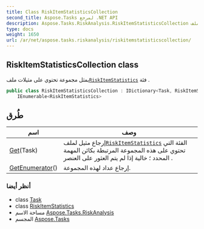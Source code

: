 ```yaml
---
title: Class RiskItemStatisticsCollection
second_title: Aspose.Tasks لمرجع .NET API
description: Aspose.Tasks.RiskAnalysis.RiskItemStatisticsCollection فصل. يمثل مجموعة تحتوي على مثيلات ملفRiskItemStatistics فئة .
type: docs
weight: 1650
url: /ar/net/aspose.tasks.riskanalysis/riskitemstatisticscollection/
---
```

## RiskItemStatisticsCollection class

يمثل مجموعة تحتوي على مثيلات ملف[`RiskItemStatistics`](../riskitemstatistics/) فئة .

```csharp
public class RiskItemStatisticsCollection : IDictionary<Task, RiskItemStatistics>, 
    IEnumerable<RiskItemStatistics>
```

## طُرق

| اسم | وصف |
| --- | --- |
| [Get](../../aspose.tasks.riskanalysis/riskitemstatisticscollection/get/)(Task) | إرجاع مثيل لملف[`RiskItemStatistics`](../riskitemstatistics/) الفئة التي تحتوي على هذه المجموعة المرتبطة بكائن المهمة المحدد ؛ خالية إذا لم يتم العثور على العنصر . |
| [GetEnumerator](../../aspose.tasks.riskanalysis/riskitemstatisticscollection/getenumerator/)() | إرجاع عداد لهذه المجموعة. |

### أنظر أيضا

* class [Task](../../aspose.tasks/task/)
* class [RiskItemStatistics](../riskitemstatistics/)
* مساحة الاسم [Aspose.Tasks.RiskAnalysis](../../aspose.tasks.riskanalysis/)
* المجسم [Aspose.Tasks](../../)



